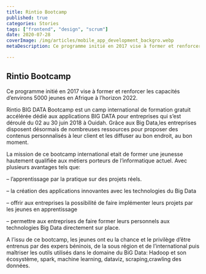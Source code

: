 ```yaml
---
title: Rintio Bootcamp
published: true
categories: Stories
tags: ["frontend", "design", "scrum"]
date: 2020-07-28
coverImage: /img/articles/mobile_app_development_backgro.webp
metaDescription: Ce programme initié en 2017 vise à former et renforcer les capacités d’environs 5000 jeunes en Afrique à l’horizon 2022.

---
```


## Rintio Bootcamp

Ce programme initié en 2017 vise à former et renforcer les capacités d’environs 5000 jeunes en Afrique à l’horizon 2022.

Rintio BIG DATA Bootcamp est un camp international de formation gratuit accélérée dédié aux applications BIG DATA pour entreprises qui s’est déroulé du 02 au 30 juin 2018 à Ouidah. Grâce aux Big Data,les entreprises disposent désormais de nombreuses ressources pour proposer des contenus personnalisés à leur client et les diffuser au bon endroit, au bon moment.

La mission de ce bootcamp international etait de former une jeunesse hautement qualifiée aux métiers porteurs de l’informatique actuel. Avec plusieurs avantages tels que:

– l’apprentissage par la pratique sur des projets réels.

– la création des applications innovantes avec les technologies du Big Data

– offrir aux entreprises la possibilité de faire implémenter leurs projets par les jeunes en apprentissage

– permettre aux entreprises de faire former leurs personnels aux technologies Big Data directement sur place.

A l’issu de ce bootcamp, les jeunes ont eu la chance et le privilège d’être entrenus par des expers béninois, de la sous région et de l’international puis maîtriser les outils utilisés dans le domaine du BiG Data: Hadoop et son écosystème, spark, machine learning, dataviz, scraping,crawling des données.
